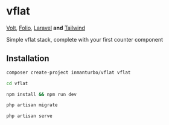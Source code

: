 # vflat

[Volt](https://github.com/livewire/volt), [Folio](https://github.com/laravel/folio), [Laravel](https://github.com/laravel/laravel) **and** [Tailwind](https://github.com/tailwindlabs/tailwindcss)

Simple vflat stack, complete with your first counter component


## Installation

```bash
composer create-project inmanturbo/vflat vflat
```

```bash
cd vflat
```

```bash
npm install && npm run dev
```

```bash
php artisan migrate
```

```bash
php artisan serve
```
